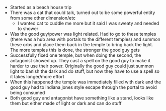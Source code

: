 -   Started as a beach house trip
-   There was a cat that could talk, turned out to be some powerful entity from some other dimension/etc
	-   I wanted cat to cuddle me more but it said I was sweaty and needed to shower
-   Was the good guy/power was light related. Had to go to these temples (there was a hub area with portals to the different temples) and summon these orbs and place them back in the temple to bring back the light. The more temples this is done, the stronger the good guy gets
-   Successfully fixed one temple, but when doing the second, the antagonist showed up. They cast a spell on the good guy to make it harder to use their power. Originally the good guy could just summon light to banish the dark and do stuff, but now they have to use a spell so it takes longer/more effort
-   When this happened the temple was immediately filled with dark and the good guy had to indiana jones style escape through the portal to avoid being consumed
-   Both good guy and antagonist have something like a stand, looks like them but either made of light or dark and can do stuff